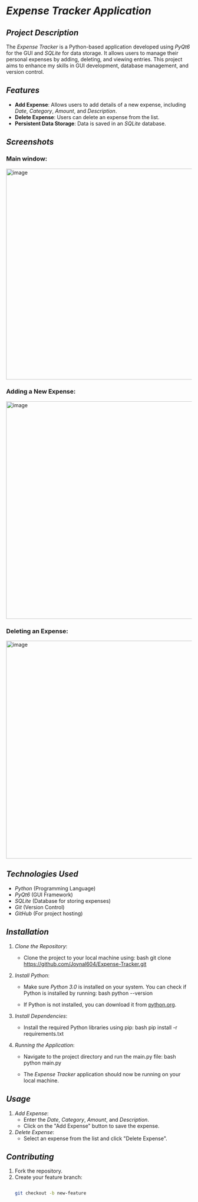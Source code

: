 # *Expense Tracker Application*

## *Project Description*

The *Expense Tracker* is a Python-based application developed using *PyQt6* for the GUI and *SQLite* for data storage. It allows users to manage their personal expenses by adding, deleting, and viewing entries. This project aims to enhance my skills in GUI development, database management, and version control.

## *Features*

- **Add Expense**: Allows users to add details of a new expense, including *Date*, *Category*, *Amount*, and *Description*.
- **Delete Expense**: Users can delete an expense from the list.
- **Persistent Data Storage**: Data is saved in an *SQLite* database.

## *Screenshots*

### Main window:
<img width="598" height="572" alt="image" src="https://github.com/user-attachments/assets/fc4c29c7-99f7-4190-ab83-7ae5f8126ed7" />

### Adding a New Expense:
<img width="617" height="590" alt="image" src="https://github.com/user-attachments/assets/698ba168-360d-492e-8270-84ac730748c9" />

### Deleting an Expense:
<img width="615" height="591" alt="image" src="https://github.com/user-attachments/assets/ef7e241c-71b7-406c-b3b7-c3e2ee1b54fa" />

## *Technologies Used*

- *Python* (Programming Language)
- *PyQt6* (GUI Framework)
- *SQLite* (Database for storing expenses)
- *Git* (Version Control)
- *GitHub* (For project hosting)

## *Installation*

1. *Clone the Repository*:
   - Clone the project to your local machine using:
     bash
     git clone https://github.com/Joynal604/Expense-Tracker.git
     

2. *Install Python*:
   - Make sure *Python 3.0* is installed on your system. You can check if Python is installed by running:
     bash
     python --version
     
   - If Python is not installed, you can download it from [python.org](https://www.python.org/).

3. *Install Dependencies*:
   - Install the required Python libraries using pip:
     bash
     pip install -r requirements.txt
     

4. *Running the Application*:
   - Navigate to the project directory and run the main.py file:
     bash
     python main.py
     
   - The *Expense Tracker* application should now be running on your local machine.

## *Usage*

1. *Add Expense*:
   - Enter the *Date*, *Category*, *Amount*, and *Description*.
   - Click on the "Add Expense" button to save the expense.
2. *Delete Expense*:
   - Select an expense from the list and click "Delete Expense".


## *Contributing*

1. Fork the repository.
2. Create your feature branch:  
   ```bash

   git checkout -b new-feature

